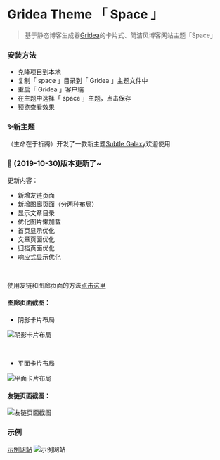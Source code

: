 # Gridea Theme 「 Space 」

> 基于静态博客生成器[Gridea](https://gridea.dev/)的卡片式、简洁风博客网站主题「Space」

### 安装方法
- 克隆项目到本地
- 复制「 space 」目录到「 Gridea 」主题文件中
- 重启「 Gridea 」客户端
- 在主题中选择「 space 」主题，点击保存
- 预览查看效果

### ✨新主题
（生命在于折腾）开发了一款新主题[Subtle Galaxy](https://github.com/GalaxySuze/gridea-theme-subtle-galaxy)欢迎使用

### 🎉 (2019-10-30)版本更新了~
更新内容：

- 新增友链页面
- 新增图廊页面（分两种布局）
- 显示文章目录
- 优化图片懒加载
- 首页显示优化
- 文章页面优化
- 归档页面优化
- 响应式显示优化

<br>

使用友链和图廊页面的方法[点击这里](https://zhangajian.com/post/geng-xin-liao-yi-bo-space-zhu-ti/)

#### 图廊页面截图：
- 阴影卡片布局

![阴影卡片布局](https://i.loli.net/2019/10/31/gZyMX1bvJUrRCYL.jpg)

<br>

- 平面卡片布局

![平面卡片布局](https://i.loli.net/2019/10/31/vjVzDqfbTYgFyLK.jpg)

#### 友链页面截图：
![友链页面截图](https://i.loli.net/2019/10/31/pXqNQwY6DIdOG7u.jpg)

### 示例

[示例网站](https://zhangajian.com)
![示例网站](https://blog-img-hosting.oss-cn-shanghai.aliyuncs.com/blog/theme_info/zaj_blog_01-min.png)

